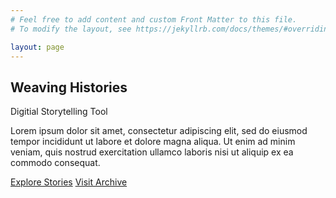 ```yaml
---
# Feel free to add content and custom Front Matter to this file.
# To modify the layout, see https://jekyllrb.com/docs/themes/#overriding-theme-defaults

layout: page
---
```


<section class="hero d-flex flex-column justify-content-center align-items-center text-center py-5">
  <div class="hero-bg"></div>
  <div class="hero-content container px-4 px-lg-5">
    <h1 class="hero-title mb-2">Weaving Histories</h1>
    <p class="hero-subtitle text-muted mb-4">Digitial Storytelling Tool</p>
    <p class="hero-intro mx-auto mb-5" style="max-width: 720px;">
      Lorem ipsum dolor sit amet, consectetur adipiscing elit, sed do eiusmod tempor incididunt ut labore et dolore magna aliqua. Ut enim ad minim veniam, quis nostrud exercitation ullamco laboris nisi ut aliquip ex ea commodo consequat.
    </p>
    <div class="d-flex flex-column flex-md-row justify-content-center gap-3">
      <a href="/stories/" class="btn btn-info btn-lg px-4 fw-bold">Explore Stories</a>
      <a href="/collection/" class="btn btn-dark btn-lg px-4 fw-bold">Visit Archive</a>
    </div>
  </div>
</section>
